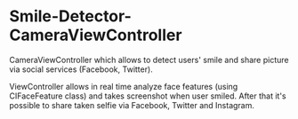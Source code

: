 Smile-Detector-CameraViewController
===================================

CameraViewController which allows to detect users' smile and share picture via social services (Facebook, Twitter).

ViewController allows in real time analyze face features (using CIFaceFeature class) and takes screenshot when user smiled. After that it's possible to share taken selfie via Facebook, Twitter and Instagram.
